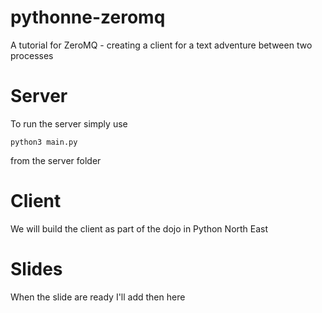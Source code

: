 # pythonne-zeromq
A tutorial for ZeroMQ - creating a client for a text adventure between two processes


# Server
To run the server simply use 

```python3 main.py```

from the server folder

# Client
We will build the client as part of the dojo in Python North East

# Slides
When the slide are ready I'll add then here

